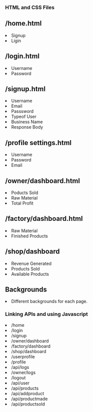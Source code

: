 ### HTML and CSS Files


<h2>/home.html</h2>

<li>Signup</code></li>
<li>Ligin</li>

<h2>/login.html</h2>

<li>Username</code></li>
<li>Password</li>

<h2>/signup.html</h2>

<li>Username</li>
<li>Email</li>
<li>Passsword</li>
<li>Typeof User</li>
<li>Business Name</li>
<li>Response Body</li>

<h2>/profile settings.html</h2>

<li>Username</li>
<li>Password</li>
<li>Email</li>

<h2>/owner/dashboard.html</h2>

<li>Poducts Sold</li>
<li>Raw Material</li>
<li>Total Profit</li>

<h2>/factory/dashboard.html</h2>

<li>Raw Material</li>
<li>Finished Products</li>

<h2>/shop/dashboard</h2>

<li>Revenue Generated</li>
<li>Products Sold</li>
<li>Available Products</li>

<h2>Backgrounds</h2>
<li>Different backgrounds for each page.</li>

### Linking APIs and using Javascript
<li> /home</li>
<li> /login</li>
<li> /signup</li>
<li> /owner/dashboard</li>
<li> /factory/dashboard</li>
<li> /shop/dashboard</li>
<li> /userprofile</li>
<li> /profile</li>
<li> /api/logs</li>
<li> /owner/logs</li>
<li> /logout</li>
<li> /api/user</li>
<li> /api/products</li>
<li> /api/addproduct</li>
<li> /api/productmade</li>
<li> /api/productsold</li>

